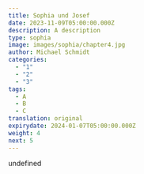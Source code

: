 ```yaml
---
title: Sophia und Josef
date: 2023-11-09T05:00:00.000Z
description: A description
type: sophia
image: images/sophia/chapter4.jpg
author: Michael Schmidt
categories:
  - "1"
  - "2"
  - "3"
tags:
  - A
  - B
  - C
translation: original
expirydate: 2024-01-07T05:00:00.000Z
weight: 4
next: 5
---
```

undefined